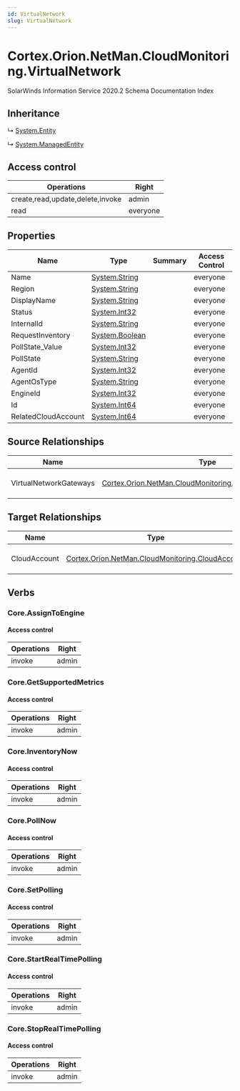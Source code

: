 ```yaml
---
id: VirtualNetwork
slug: VirtualNetwork
---
```


# Cortex.Orion.NetMan.CloudMonitoring.VirtualNetwork

SolarWinds Information Service 2020.2 Schema Documentation Index

## Inheritance

↳ [System.Entity](./../System/Entity)

↳ [System.ManagedEntity](./../System/ManagedEntity)

## Access control

| Operations | Right |
| ------ | ------ |
| create,read,update,delete,invoke | admin |
| read | everyone |

## Properties

| Name | Type | Summary | Access Control |
| ------ | ------ | ------ | ------ |
| Name | [System.String](https://docs.microsoft.com/en-us/dotnet/api/system.string) |  | everyone |
| Region | [System.String](https://docs.microsoft.com/en-us/dotnet/api/system.string) |  | everyone |
| DisplayName | [System.String](https://docs.microsoft.com/en-us/dotnet/api/system.string) |  | everyone |
| Status | [System.Int32](https://docs.microsoft.com/en-us/dotnet/api/system.int32) |  | everyone |
| InternalId | [System.String](https://docs.microsoft.com/en-us/dotnet/api/system.string) |  | everyone |
| RequestInventory | [System.Boolean](https://docs.microsoft.com/en-us/dotnet/api/system.boolean) |  | everyone |
| PollState_Value | [System.Int32](https://docs.microsoft.com/en-us/dotnet/api/system.int32) |  | everyone |
| PollState | [System.String](https://docs.microsoft.com/en-us/dotnet/api/system.string) |  | everyone |
| AgentId | [System.Int32](https://docs.microsoft.com/en-us/dotnet/api/system.int32) |  | everyone |
| AgentOsType | [System.String](https://docs.microsoft.com/en-us/dotnet/api/system.string) |  | everyone |
| EngineId | [System.Int32](https://docs.microsoft.com/en-us/dotnet/api/system.int32) |  | everyone |
| Id | [System.Int64](https://docs.microsoft.com/en-us/dotnet/api/system.int64) |  | everyone |
| RelatedCloudAccount | [System.Int64](https://docs.microsoft.com/en-us/dotnet/api/system.int64) |  | everyone |

## Source Relationships

| Name | Type | Notes |
| ------ | ------ | ------ |
| VirtualNetworkGateways | [Cortex.Orion.NetMan.CloudMonitoring.VirtualNetworkGateway](./../Cortex.Orion.NetMan.CloudMonitoring/VirtualNetworkGateway) | Defined by relationship Cortex.Orion.NetMan.CloudMonitoring.VirtualNetworkToVirtualNetworkGateway (System.Hosting) |

## Target Relationships

| Name | Type | Notes |
| ------ | ------ | ------ |
| CloudAccount | [Cortex.Orion.NetMan.CloudMonitoring.CloudAccount](./../Cortex.Orion.NetMan.CloudMonitoring/CloudAccount) | Defined by relationship Cortex.Orion.NetMan.CloudMonitoring.CloudAccountToVirtualNetwork (System.Hosting) |

## Verbs

### Core.AssignToEngine

#### Access control

| Operations | Right |
| ------ | ------ |
| invoke | admin |

### Core.GetSupportedMetrics

#### Access control

| Operations | Right |
| ------ | ------ |
| invoke | admin |

### Core.InventoryNow

#### Access control

| Operations | Right |
| ------ | ------ |
| invoke | admin |

### Core.PollNow

#### Access control

| Operations | Right |
| ------ | ------ |
| invoke | admin |

### Core.SetPolling

#### Access control

| Operations | Right |
| ------ | ------ |
| invoke | admin |

### Core.StartRealTimePolling

#### Access control

| Operations | Right |
| ------ | ------ |
| invoke | admin |

### Core.StopRealTimePolling

#### Access control

| Operations | Right |
| ------ | ------ |
| invoke | admin |

